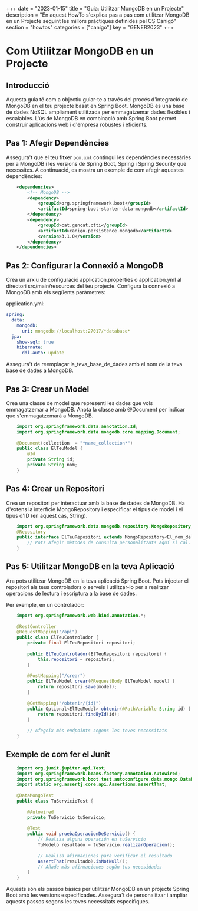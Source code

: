 +++
date = "2023-01-15"
title = "Guia: Utilitzar MongoDB en un Projecte"
description = "En aquest HowTo s'explica pas a pas com utilitzar MongoDB en un Projecte seguint les millors pràctiques definides pel CS Canigó"
section = "howtos"
categories = ["canigo"]
key = "GENER2023"
+++

# Com Utilitzar MongoDB en un Projecte

## Introducció

Aquesta guia té com a objectiu guiar-te a través del procés d'integració de MongoDB en el teu projecte basat en Spring Boot. MongoDB és una base de dades NoSQL ampliament utilitzada per emmagatzemar dades flexibles i escalables. L'ús de MongoDB en combinació amb Spring Boot permet construir aplicacions web i d'empresa robustes i eficients.

## Pas 1: Afegir Dependències

Assegura't que el teu fitxer `pom.xml` contingui les dependències necessàries per a MongoDB i les versions de Spring Boot, Spring i Spring Security que necessites. A continuació, es mostra un exemple de com afegir aquestes dependències:

```xml
    <dependencies>
        <!-- MongoDB -->
        <dependency>
            <groupId>org.springframework.boot</groupId>
            <artifactId>spring-boot-starter-data-mongodb</artifactId>
        </dependency>
        <dependency>
            <groupId>cat.gencat.ctti</groupId>
            <artifactId>canigo.persistence.mongodb</artifactId>
            <version>3.1.0</version>
        </dependency>
    </dependencies>
```

## Pas 2: Configurar la Connexió a MongoDB

Crea un arxiu de configuració application.properties o application.yml al directori src/main/resources del teu projecte. Configura la connexió a MongoDB amb els següents paràmetres:

application.yml:
```yml
spring:
  data:
    mongodb:
      uri: mongodb://localhost:27017/*database*
  jpa:
    show-sql: true
    hibernate:
      ddl-auto: update

```

Assegura't de reemplaçar la_teva_base_de_dades amb el nom de la teva base de dades a MongoDB.

## Pas 3: Crear un Model
Crea una classe de model que representi les dades que vols emmagatzemar a MongoDB. Anota la classe amb @Document per indicar que s'emmagatzemarà a MongoDB.
```java
    import org.springframework.data.annotation.Id;
    import org.springframework.data.mongodb.core.mapping.Document;
    
    @Document(collection  = "*name_collection*")
    public class ElTeuModel {
        @Id
        private String id;
        private String nom;
    }
```

## Pas 4: Crear un Repositori

Crea un repositori per interactuar amb la base de dades de MongoDB. Ha d'extens la interfície MongoRepository i especificar el tipus de model i el tipus d'ID (en aquest cas, String).

```java
    import org.springframework.data.mongodb.repository.MongoRepository;
    @Repository
    public interface ElTeuRepositori extends MongoRepository<El_nom_del_teu_Model, long> {
        // Pots afegir mètodes de consulta personalitzats aquí si cal.
    }
```

## Pas 5: Utilitzar MongoDB en la teva Aplicació

Ara pots utilitzar MongoDB en la teva aplicació Spring Boot. Pots injectar el repositori als teus controladors o serveis i utilitzar-lo per a realitzar operacions de lectura i escriptura a la base de dades.

Per exemple, en un controlador:

```java
    import org.springframework.web.bind.annotation.*;
    
    @RestController
    @RequestMapping("/api")
    public class ElTeuControlador {
        private final ElTeuRepositori repositori;
    
        public ElTeuControlador(ElTeuRepositori repositori) {
            this.repositori = repositori;
        }
    
        @PostMapping("/crear")
        public ElTeuModel crear(@RequestBody ElTeuModel model) {
            return repositori.save(model);
        }
    
        @GetMapping("/obtenir/{id}")
        public Optional<ElTeuModel> obtenir(@PathVariable String id) {
            return repositori.findById(id);
        }
        
        // Afegeix més endpoints segons les teves necessitats
    }
```


## Exemple de com fer el Junit

```java
    import org.junit.jupiter.api.Test;
    import org.springframework.beans.factory.annotation.Autowired;
    import org.springframework.boot.test.autoconfigure.data.mongo.DataMongoTest;
    import static org.assertj.core.api.Assertions.assertThat;
    
    @DataMongoTest
    public class TuServicioTest {
    
        @Autowired
        private TuServicio tuServicio;
    
        @Test
        public void pruebaOperacionDeServicio() {
            // Realiza alguna operación en tuServicio
            TuModelo resultado = tuServicio.realizarOperacion();
    
            // Realiza afirmaciones para verificar el resultado
            assertThat(resultado).isNotNull();
            // Añade más afirmaciones según tus necesidades
        }
    }

```


Aquests són els passos bàsics per utilitzar MongoDB en un projecte Spring Boot amb les versions especificades. 
Assegura't de personalitzar i ampliar aquests passos segons les teves necessitats específiques.